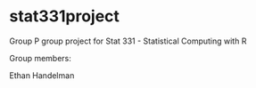 # stat331project
Group P group project for Stat 331 - Statistical Computing with R

Group members:

Ethan Handelman
